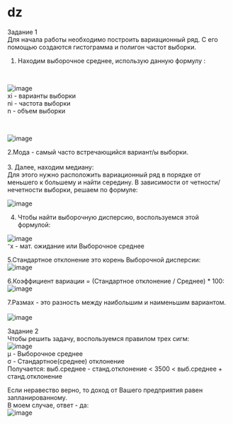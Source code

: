 # dz
Задание 1
<br/>
Для начала работы необходимо построить вариационный ряд. С его помощью создаются гистограмма и полигон частот выборки. 
<br/>
1. Находим выборочное среднее, использую данную формулу :
<br/>

![image](https://user-images.githubusercontent.com/112616583/192827114-382e182a-ce25-499b-a6af-2118e5a26859.png)
<br/>
xi - варианты выборки
<br/>
ni - частота выборки
<br/>
n - объем выборки

<br/>

![image](https://user-images.githubusercontent.com/112808317/192924018-59ee5dfb-b1ab-4bf1-8ec8-f3f0b34b7c76.png)

2.Мода - самый часто встречающийся вариант/ы выборки.
<br/>
<br/>
3. Далее, находим медиану:
<br/>
Для этого нужно расположить вариационный ряд в порядке от меньшего к большему и найти середину. В зависимости от четности/нечетности выборки, решаем по формуле:

![image](https://user-images.githubusercontent.com/102412830/191553403-e246c6b3-9380-42d9-ba50-c6f7f0bde68f.png)
<br/>

4. Чтобы найти выборочную дисперсию, воспользуемся этой формулой:

![image](https://user-images.githubusercontent.com/102412830/191553705-cc2a53e3-02a0-4aa7-9263-ba0318c1c8dd.png)
<br/>
⁻x - мат. ожидание или Выборочное среднее
<br/>

5.Стандартное отклонение это корень Выборочной дисперсии:
<br/>
![image](https://user-images.githubusercontent.com/102412830/191555298-37ce17c4-6129-446e-9fd4-9a2ab2f68811.png)
<br/>

6.Коэффициент вариации = (Стандартное отклонение / Среднее) * 100:
<br/>
![image](https://user-images.githubusercontent.com/102412830/191555658-5bdbf62a-9693-4649-bd03-003f498c3ff4.png)
<br/>

7.Размах - это разность между наибольшим и наименьшим вариантом.
<br/>
<br/>
![image](https://user-images.githubusercontent.com/112808317/192924080-7040bd06-02eb-47b3-ab81-1bc857d28b76.png)
<br/>


Задание 2
<br/>
Чтобы решить задачу, воспользуемся правилом трех сигм:
<br/>
![image](https://user-images.githubusercontent.com/102412830/191557679-a1fd238d-38a2-4cbe-9810-5c6d6ccea9d3.png)
<br/>
 μ - Выборочное среднее
<br/>
σ - Стандартное(среднее) отклонение
<br/>
Получается: выб.среднее - станд.отклонение < 3500 < выб.среднее + станд.отклонение
<br/>

Если неравество верно, то доход от Вашего предприятия равен запланированному.
<br/>
В моем случае, ответ - да:
<br/>
![image](https://user-images.githubusercontent.com/112808317/192924124-2f9690ec-d80f-4142-a76f-0e9d2b95b73e.png)

